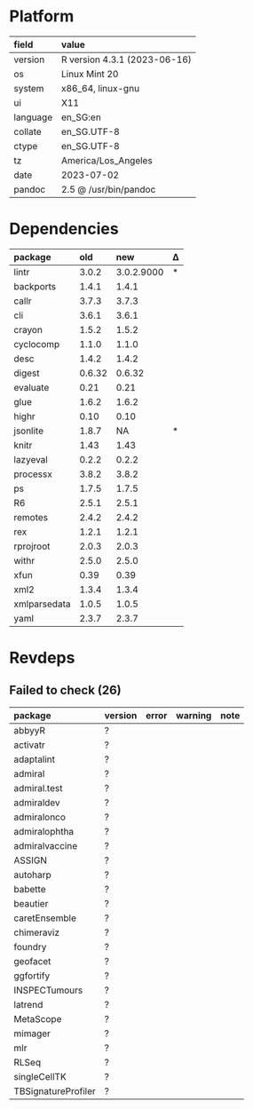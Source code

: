 # Platform

|field    |value                        |
|:--------|:----------------------------|
|version  |R version 4.3.1 (2023-06-16) |
|os       |Linux Mint 20                |
|system   |x86_64, linux-gnu            |
|ui       |X11                          |
|language |en_SG:en                     |
|collate  |en_SG.UTF-8                  |
|ctype    |en_SG.UTF-8                  |
|tz       |America/Los_Angeles          |
|date     |2023-07-02                   |
|pandoc   |2.5 @ /usr/bin/pandoc        |

# Dependencies

|package      |old    |new        |Δ  |
|:------------|:------|:----------|:--|
|lintr        |3.0.2  |3.0.2.9000 |*  |
|backports    |1.4.1  |1.4.1      |   |
|callr        |3.7.3  |3.7.3      |   |
|cli          |3.6.1  |3.6.1      |   |
|crayon       |1.5.2  |1.5.2      |   |
|cyclocomp    |1.1.0  |1.1.0      |   |
|desc         |1.4.2  |1.4.2      |   |
|digest       |0.6.32 |0.6.32     |   |
|evaluate     |0.21   |0.21       |   |
|glue         |1.6.2  |1.6.2      |   |
|highr        |0.10   |0.10       |   |
|jsonlite     |1.8.7  |NA         |*  |
|knitr        |1.43   |1.43       |   |
|lazyeval     |0.2.2  |0.2.2      |   |
|processx     |3.8.2  |3.8.2      |   |
|ps           |1.7.5  |1.7.5      |   |
|R6           |2.5.1  |2.5.1      |   |
|remotes      |2.4.2  |2.4.2      |   |
|rex          |1.2.1  |1.2.1      |   |
|rprojroot    |2.0.3  |2.0.3      |   |
|withr        |2.5.0  |2.5.0      |   |
|xfun         |0.39   |0.39       |   |
|xml2         |1.3.4  |1.3.4      |   |
|xmlparsedata |1.0.5  |1.0.5      |   |
|yaml         |2.3.7  |2.3.7      |   |

# Revdeps

## Failed to check (26)

|package             |version |error |warning |note |
|:-------------------|:-------|:-----|:-------|:----|
|abbyyR              |?       |      |        |     |
|activatr            |?       |      |        |     |
|adaptalint          |?       |      |        |     |
|admiral             |?       |      |        |     |
|admiral.test        |?       |      |        |     |
|admiraldev          |?       |      |        |     |
|admiralonco         |?       |      |        |     |
|admiralophtha       |?       |      |        |     |
|admiralvaccine      |?       |      |        |     |
|ASSIGN              |?       |      |        |     |
|autoharp            |?       |      |        |     |
|babette             |?       |      |        |     |
|beautier            |?       |      |        |     |
|caretEnsemble       |?       |      |        |     |
|chimeraviz          |?       |      |        |     |
|foundry             |?       |      |        |     |
|geofacet            |?       |      |        |     |
|ggfortify           |?       |      |        |     |
|INSPECTumours       |?       |      |        |     |
|latrend             |?       |      |        |     |
|MetaScope           |?       |      |        |     |
|mimager             |?       |      |        |     |
|mlr                 |?       |      |        |     |
|RLSeq               |?       |      |        |     |
|singleCellTK        |?       |      |        |     |
|TBSignatureProfiler |?       |      |        |     |

